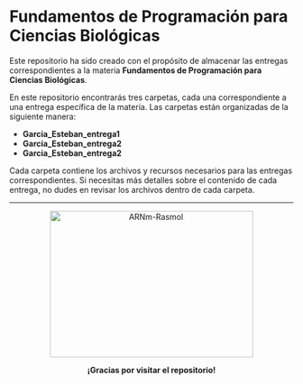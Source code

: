 # Fundamentos de Programación para Ciencias Biológicas

Este repositorio ha sido creado con el propósito de almacenar las entregas correspondientes a la materia **Fundamentos de Programación para Ciencias Biológicas**.

En este repositorio encontrarás tres carpetas, cada una correspondiente a una entrega específica de la materia. Las carpetas están organizadas de la siguiente manera:

- **Garcia_Esteban_entrega1**
- **Garcia_Esteban_entrega2**
- **Garcia_Esteban_entrega2**

Cada carpeta contiene los archivos y recursos necesarios para las entregas correspondientes. Si necesitas más detalles sobre el contenido de cada entrega, no dudes en revisar los archivos dentro de cada carpeta.

---

<div align="center">
  <img src="https://upload.wikimedia.org/wikipedia/commons/5/57/ARNm-Rasmol.gif" alt="ARNm-Rasmol" width="360" height="260">
  <p><strong>¡Gracias por visitar el repositorio!</strong></p>
</div>
